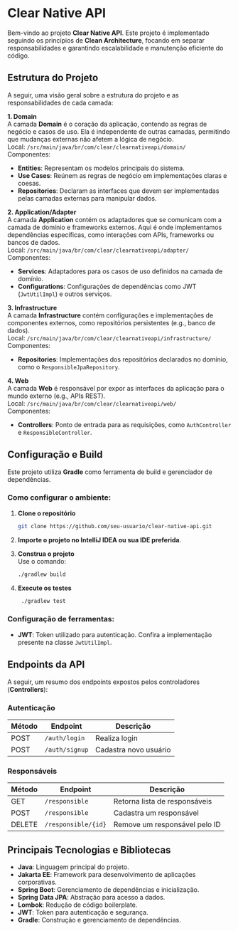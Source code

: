 # Clear Native API

Bem-vindo ao projeto **Clear Native API**. Este projeto é implementado seguindo os princípios de **Clean Architecture**, focando em separar responsabilidades e garantindo escalabilidade e manutenção eficiente do código.

## Estrutura do Projeto

A seguir, uma visão geral sobre a estrutura do projeto e as responsabilidades de cada camada:

**1. Domain**  
A camada **Domain** é o coração da aplicação, contendo as regras de negócio e casos de uso. Ela é independente de outras camadas, permitindo que mudanças externas não afetem a lógica de negócio.  
Local: `/src/main/java/br/com/clear/clearnativeapi/domain/`  
Componentes:
- **Entities**: Representam os modelos principais do sistema.
- **Use Cases**: Reúnem as regras de negócio em implementações claras e coesas.
- **Repositories**: Declaram as interfaces que devem ser implementadas pelas camadas externas para manipular dados.

**2. Application/Adapter**  
A camada **Application** contém os adaptadores que se comunicam com a camada de domínio e frameworks externos. Aqui é onde implementamos dependências específicas, como interações com APIs, frameworks ou bancos de dados.  
Local: `/src/main/java/br/com/clear/clearnativeapi/adapter/`  
Componentes:
- **Services**: Adaptadores para os casos de uso definidos na camada de domínio.
- **Configurations**: Configurações de dependências como JWT (`JwtUtilImpl`) e outros serviços.

**3. Infrastructure**  
A camada **Infrastructure** contém configurações e implementações de componentes externos, como repositórios persistentes (e.g., banco de dados).  
Local: `/src/main/java/br/com/clear/clearnativeapi/infrastructure/`  
Componentes:
- **Repositories**: Implementações dos repositórios declarados no domínio, como o `ResponsibleJpaRepository`.

**4. Web**  
A camada **Web** é responsável por expor as interfaces da aplicação para o mundo externo (e.g., APIs REST).  
Local: `/src/main/java/br/com/clear/clearnativeapi/web/`  
Componentes:
- **Controllers**: Ponto de entrada para as requisições, como `AuthController` e `ResponsibleController`.

## Configuração e Build

Este projeto utiliza **Gradle** como ferramenta de build e gerenciador de dependências.

### Como configurar o ambiente:

1. **Clone o repositório**
   ```bash
   git clone https://github.com/seu-usuario/clear-native-api.git
   ```

2. **Importe o projeto no IntelliJ IDEA ou sua IDE preferida**.

3. **Construa o projeto**  
   Use o comando:
   ```bash
   ./gradlew build
   ```

4. **Execute os testes**
   ```bash
    ./gradlew test
   ```

### Configuração de ferramentas:

- **JWT**: Token utilizado para autenticação. Confira a implementação presente na classe `JwtUtilImpl`.

## Endpoints da API

A seguir, um resumo dos endpoints expostos pelos controladores (**Controllers**):

### Autenticação
| Método | Endpoint       | Descrição             |
|--------|----------------|-----------------------|
| POST   | `/auth/login`  | Realiza login         |
| POST   | `/auth/signup` | Cadastra novo usuário |

### Responsáveis
| Método | Endpoint              | Descrição                  |
|--------|-----------------------|----------------------------|
| GET    | `/responsible`        | Retorna lista de responsáveis |
| POST   | `/responsible`        | Cadastra um responsável    |
| DELETE | `/responsible/{id}`   | Remove um responsável pelo ID |

## Principais Tecnologias e Bibliotecas

- **Java**: Linguagem principal do projeto.
- **Jakarta EE**: Framework para desenvolvimento de aplicações corporativas.
- **Spring Boot**: Gerenciamento de dependências e inicialização.
- **Spring Data JPA**: Abstração para acesso a dados.
- **Lombok**: Redução de código boilerplate.
- **JWT**: Token para autenticação e segurança.
- **Gradle**: Construção e gerenciamento de dependências.

